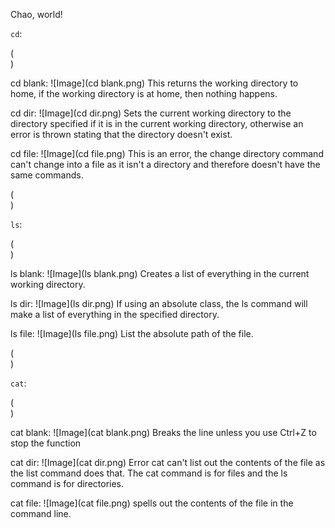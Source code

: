Chao, world!

`cd`:

( <br> )

cd blank: ![Image](cd blank.png)
This returns the working directory to home, if the working directory is at home, then nothing happens.


cd dir: ![Image](cd dir.png)
Sets the current working directory to the directory specified if it is in the current working directory, otherwise an error is thrown stating that the directory doesn't exist.



cd file: ![Image](cd file.png)
This is an error, the change directory command can't change into a file as it isn't a directory and therefore doesn't have the same commands.

( <br> )

`ls`:

( <br> )

ls blank: ![Image](ls blank.png)
Creates a list of everything in the current working directory.
    
ls dir: ![Image](ls dir.png)
If using an absolute class, the ls command will make a list of everything in the specified directory.
    
ls file: ![Image](ls file.png)
List the absolute path of the file.

( <br> )

`cat`:

( <br> )

cat blank: ![Image](cat blank.png)
Breaks the line unless you use Ctrl+Z to stop the function
    
cat dir: ![Image](cat dir.png)
Error cat can't list out the contents of the file as the list command does that. The cat command is for files and the ls command is for directories. 

cat file: ![Image](cat file.png)
spells out the contents of the file in the command line.
